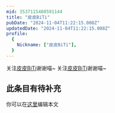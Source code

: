 ```yaml
---
mid: 3537115480591144
title: "皮皮BiTi"
pubDate: "2024-11-04T11:22:15.008Z"
updatedDate: "2024-11-04T11:22:15.008Z"
profile:
  {
    Nickname: ["皮皮BiTi"],
  }
---
```


关注[皮皮BiTi](https://space.bilibili.com/3537115480591144)谢谢喵~ 关注[皮皮BiTi](https://space.bilibili.com/3537115480591144)谢谢喵~

## 此条目有待补充
你可以在[这里](https://github.com/Yuhanawa/VTuber.ICU-Content/edit/master/v/皮皮BiTi/index.md)编辑本文
